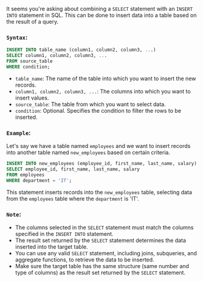 It seems you're asking about combining a `SELECT` statement with an `INSERT INTO` statement in SQL. This can be done to insert data into a table based on the result of a query.

### `Syntax`:

```sql
INSERT INTO table_name (column1, column2, column3, ...)
SELECT column1, column2, column3, ...
FROM source_table
WHERE condition;
```

- `table_name`: The name of the table into which you want to insert the new records.
- `column1, column2, column3, ...`: The columns into which you want to insert values.
- `source_table`: The table from which you want to select data.
- `condition`: Optional. Specifies the condition to filter the rows to be inserted.

### `Example`:

Let's say we have a table named `employees` and we want to insert records into another table named `new_employees` based on certain criteria.

```sql
INSERT INTO new_employees (employee_id, first_name, last_name, salary)
SELECT employee_id, first_name, last_name, salary
FROM employees
WHERE department = 'IT';
```

This statement inserts records into the `new_employees` table, selecting data from the `employees` table where the `department` is 'IT'.

### `Note`:

- The columns selected in the `SELECT` statement must match the columns specified in the `INSERT INTO` statement.
- The result set returned by the `SELECT` statement determines the data inserted into the target table.
- You can use any valid `SELECT` statement, including joins, subqueries, and aggregate functions, to retrieve the data to be inserted.
- Make sure the target table has the same structure (same number and type of columns) as the result set returned by the `SELECT` statement.
